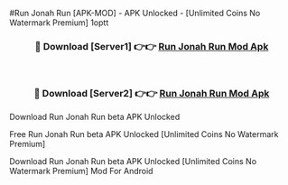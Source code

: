 #Run Jonah Run [APK-MOD] - APK Unlocked - [Unlimited Coins No Watermark Premium] 1optt



<div align="center">

<h3>🔴 Download [Server1] 👉👉 <a href="https://momento.my/?title=Run_Jonah_Run">Run Jonah Run Mod Apk</a></h3><br>

<h3>🔴 Download [Server2] 👉👉 <a href="https://momento.my/?title=Run_Jonah_Run">Run Jonah Run Mod Apk</a></h3>
</div>



Download Run Jonah Run beta APK Unlocked

Free Run Jonah Run beta APK Unlocked [Unlimited Coins No Watermark Premium]

Download Run Jonah Run beta APK Unlocked [Unlimited Coins No Watermark Premium] Mod For Android
